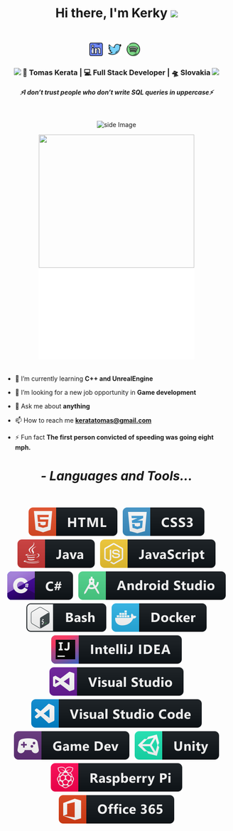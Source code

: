 <div align="center">
   <h1>Hi there, I'm Kerky <img src="https://media.giphy.com/media/hvRJCLFzcasrR4ia7z/giphy.gif" width="25px"> </h1>
</div><br>

<p align='center'>
   <a href="https://bit.ly/3Dkpikx"><img height="30" src="https://raw.githubusercontent.com/8bithemant/8bithemant/master/linkedin.png?raw=true"></a>&nbsp;&nbsp;
   <a href="https://twitter.com/kerkykerkyy"><img height="30" src="https://raw.githubusercontent.com/8bithemant/8bithemant/master/twitter.png?raw=true"></a>&nbsp;&nbsp;
   <a href="https://open.spotify.com/user/3143nbjnjivwringlqnoglzeby5i?si=ofDQyCCsSM6NsSh0ontcaw&utm_source=copy-link
   "><img height="30" src="https://raw.githubusercontent.com/8bithemant/8bithemant/master/spotify.png?raw=true"></a>&nbsp;&nbsp;
</p>
 
 <div align="center">
   <h3><img src="https://media.giphy.com/media/WUlplcMpOCEmTGBtBW/giphy.gif" width="30"> 🙎 Tomas Kerata | 💻 Full Stack Developer | 🛸 Slovakia <img                    src="https://media.giphy.com/media/WUlplcMpOCEmTGBtBW/giphy.gif" width="30"></h3>
</div>

<h4 align="center">
   <i>⚡️I don’t trust people who don’t write SQL queries in uppercase⚡️</i>
</h4><br>
  
<p align="center">
  <img src="https://github.com/sciencepal/sciencepal/blob/master/assets/life_balance.gif" alt="side Image" width="320" height="auto"/>
</p>

<div align="center">
   <img src="https://github-readme-stats.vercel.app/api?username=kerkykerky&show_icons=true&theme=gotham&hide=stars,issues" width="350" height="300" />
   <img src="https://raw.githubusercontent.com/itgoyo/github-stats-transparent/output/generated/languages.svg" width="350" />
</div>
</br>

- 🌱 I’m currently learning **C++ and UnrealEngine**

- 🤝 I’m looking for a new job opportunity in **Game development**

- 💬 Ask me about **anything**

- 📫 How to reach me **keratatomas@gmail.com**

- ⚡ Fun fact **The first person convicted of speeding was going eight mph.**

<h1 align="center">
   <i>- Languages and Tools...</i>
</h1><br>

<p align="center">
  <!-- For more icons please follow  https://github.com/MikeCodesDotNET/ColoredBadges -->
  <img src="/svg/dev/languages/html.svg" alt="html" style="vertical-align:top; margin:4px">    
  <img src="/svg/dev/languages/css3.svg" alt="css" style="vertical-align:top; margin:4px">
  <img src="/svg/dev/languages/java.svg" alt="java" style="vertical-align:top; margin:4px">
  <img src="/svg/dev/languages/js.svg" alt="jvs" style="vertical-align:top; margin:4px">
  <img src="/svg/dev/languages/csharp.svg" alt="c#" style="vertical-align:top; margin:4px">
  <img src="/svg/dev/tools/android_studio.svg" alt="androidstudio" style="vertical-align:top; margin:4px">
  <img src="/svg/dev/tools/bash.svg" alt="bash" style="vertical-align:top; margin:4px">
  <img src="/svg/dev/tools/docker.svg" alt="docker" style="vertical-align:top; margin:4px">
  <img src="/svg/dev/tools/jetbrains_intellij.svg" alt="intelij" style="vertical-align:top; margin:4px">
  <img src="/svg/dev/tools/visualstudio.svg" alt="VS" style="vertical-align:top; margin:4px">
  <img src="/svg/dev/tools/visualstudio_code.svg" alt="VSC" style="vertical-align:top; margin:4px">
  <img src="/svg/dev/misc/gamedev.svg" alt="gameDev" style="vertical-align:top; margin:4px">
  <img src="/svg/dev/frameworks/unity.svg" alt="unity" style="vertical-align:top; margin:4px">
  <img src="/svg/dev/devices/raspberrypi.svg" alt="raspberry" style="vertical-align:top; margin:4px">
  <img src="/svg/dev/services/office_365.svg" alt="office" style="vertical-align:top; margin:4px">
 </p>
